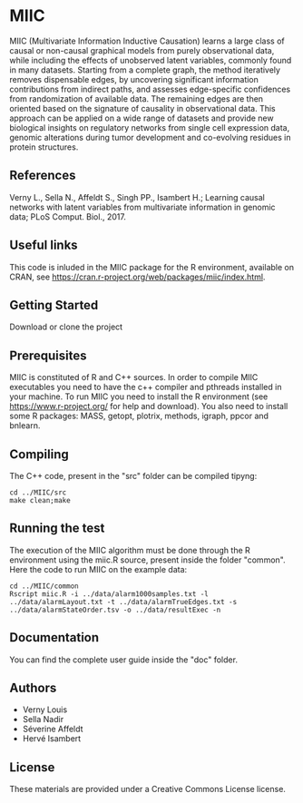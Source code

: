 # MIIC
MIIC (Multivariate Information Inductive Causation) learns a large class of causal or non-causal graphical models from purely observational data, while including the effects of unobserved latent variables, commonly found in many datasets. Starting from a complete graph, the method iteratively removes dispensable edges, by uncovering significant information contributions from indirect paths, and assesses edge-specific confidences from randomization of available data. The remaining edges are then oriented based on the signature of causality in observational data. This approach can be applied on a wide range of datasets and provide new biological insights on regulatory networks from single cell expression data, genomic alterations during tumor development and co-evolving residues in protein structures.

## References
Verny L., Sella N., Affeldt S., Singh PP., Isambert H.; Learning causal networks with latent variables from multivariate information in genomic data;  PLoS Comput. Biol., 2017.

## Useful links
This code is inluded in the MIIC package for the R environment, available on CRAN, see https://cran.r-project.org/web/packages/miic/index.html.

## Getting Started
Download or clone the project 

## Prerequisites
MIIC is constituted of R and C++ sources. In order to compile MIIC executables you need to have the c++ compiler and pthreads installed in your machine. 
To run MIIC you need to install the R environment (see https://www.r-project.org/ for help and download). You also need to install some R packages: MASS, getopt, plotrix, methods, igraph, ppcor and bnlearn. 

## Compiling
The C++ code, present in the "src" folder can be compiled tipyng:
```
cd ../MIIC/src
make clean;make
```
## Running the test
The execution of the MIIC algorithm must be done through the R environment using the miic.R source, present inside the folder "common". Here the code to run MIIC on the example data:
```
cd ../MIIC/common
Rscript miic.R -i ../data/alarm1000samples.txt -l ../data/alarmLayout.txt -t ../data/alarmTrueEdges.txt -s ../data/alarmStateOrder.tsv -o ../data/resultExec -n
```
## Documentation
You can find the complete user guide inside the "doc" folder.

## Authors
- Verny Louis
- Sella Nadir
- Séverine Affeldt
- Hervé Isambert

## License
These materials are provided under a Creative Commons License license.
